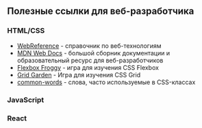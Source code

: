 ## Полезные ссылки для веб-разработчика

### HTML/CSS
* [WebReference](https://webref.ru/) - справочник по веб-технологиям
* [MDN Web Docs](https://developer.mozilla.org/ru/) - большой сборник документации и образовательный ресурс для веб-разработчиков
* [Flexbox Froggy](http://flexboxfroggy.com/#ru) - игра для изучения CSS Flexbox
* [Grid Garden](http://cssgridgarden.com/#ru) - Игра для изучения CSS Grid
* [common-words](https://github.com/yoksel/common-words) - слова, часто используемые в CSS-классах

### JavaScript


### React
